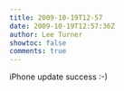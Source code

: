 ```yaml
---
title: 2009-10-19T12-57
date: 2009-10-19T12:57:36Z
author: Lee Turner
showtoc: false
comments: true
---
```


iPhone update success :-)


